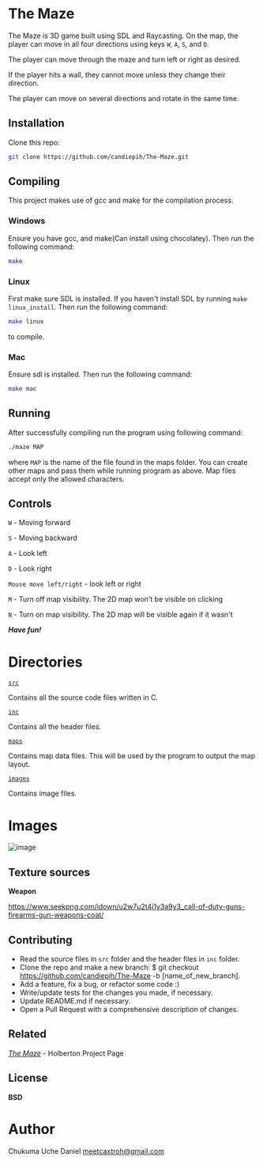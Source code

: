 # The Maze

The Maze is 3D game built using SDL and Raycasting. On the map, the player can move in all four directions using keys ```W```, ```A```, ```S```, and ```D```. 

The player can move through the maze and turn left or right as desired.

If the player hits a wall, they cannot move unless they change their direction.

The player can move on several directions and rotate in the same time.

## Installation

Clone this repo:
```bash
git clone https://github.com/candiepih/The-Maze.git
```
## Compiling
This project makes use of gcc and make for the compilation process.

### Windows
Ensure you have gcc, and make(Can install using chocolatey). Then run the following command:

```bash 
make
```
### Linux
First make sure SDL is installed. If you haven't install SDL by running ``` make linux_install ```. Then run the following command:

```bash
make linux 
```
to compile.

### Mac
Ensure sdl is installed. Then run the following command:

```bash
make mac
```
## Running
After successfully compiling run the program using following command:

```bash
./maze MAP
```

where ```MAP``` is the name of the file found in the maps folder. You can create other maps and pass them while running program as above. Map files accept only the allowed characters.

## Controls

```W``` - Moving forward

```S``` - Moving backward

```A``` - Look left

```D``` - Look right

```Mouse move left/right``` - look left or right

```M``` - Turn off map visibility. The 2D map won't be visible on clicking

```N``` - Turn on map visibility. The 2D map will be visible again if it wasn't

***Have fun!***

# Directories

[`src`](https://github.com/candiepih/The-Maze/tree/main/src)

Contains all the source code files written in C.

[`inc`](https://github.com/candiepih/The-Maze/tree/main/inc)

Contains all the header files.

[`maps`](https://github.com/candiepih/The-Maze/tree/main/maps)

Contains map data files. This will be used by the program to output the map layout.

[`images`]()

Contains image files.

# Images

![image](https://user-images.githubusercontent.com/44834632/138765500-bd3838d0-fe46-4018-87b0-21143fb77e8b.png)

 
## Texture sources

**Weapon**

https://www.seekpng.com/idown/u2w7u2t4i1y3a9y3_call-of-duty-guns-firearms-gun-weapons-coat/

## Contributing

- Read the source files in ```src``` folder and the header files in ```inc``` folder.
- Clone the repo and make a new branch: $ git checkout https://github.com/candiepih/The-Maze -b [name_of_new_branch].
- Add a feature, fix a bug, or refactor some code :)
- Write/update tests for the changes you made, if necessary.
- Update README.md if necessary.
- Open a Pull Request with a comprehensive description of changes.

## Related

*[The Maze](https://alx-intranet.hbtn.io/concepts/133)* - Holberton Project Page

## License
**BSD**


# Author

Chukuma Uche Daniel <meetcaxtroh@gmail.com>
